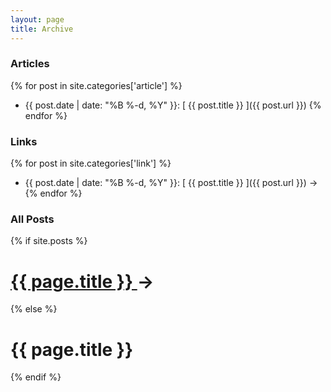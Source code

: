 ```yaml
---
layout: page
title: Archive
---
```






### Articles
{% for post in site.categories['article'] %}
  * {{ post.date | date: "%B %-d, %Y" }}: [ {{ post.title }} ]({{ post.url }})
{% endfor %}

### Links
{% for post in site.categories['link'] %}
  * {{ post.date | date: "%B %-d, %Y" }}: [ {{ post.title }} ]({{ post.url }}) <span class="link-arrow">&rarr;</span>
{% endfor %}


### All Posts

  {% if site.posts %}
    <h1 class="post-title"><a href="{{ page.link }}">{{ page.title }} <span class="link-arrow"></span></a>&rarr;</h1>
  {% else %}
    <h1 class="post-title">{{ page.title }}</h1>
  {% endif %}